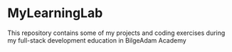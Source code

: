 # MyLearningLab
This repository contains some of my projects and coding exercises during my full-stack development education in BilgeAdam Academy
